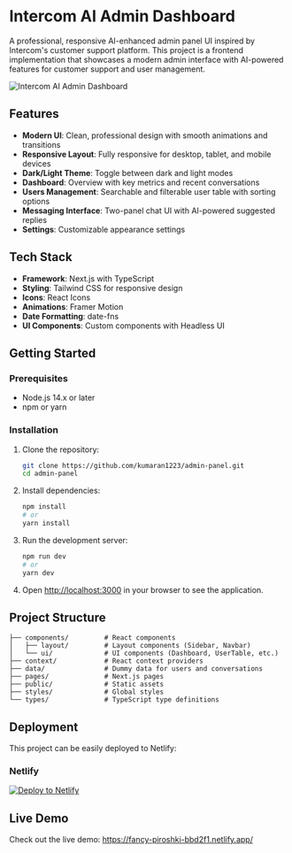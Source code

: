 # Intercom AI Admin Dashboard

A professional, responsive AI-enhanced admin panel UI inspired by Intercom's customer support platform. This project is a frontend implementation that showcases a modern admin interface with AI-powered features for customer support and user management.

![Intercom AI Admin Dashboard](https://i.imgur.com/example.png)

## Features

- **Modern UI**: Clean, professional design with smooth animations and transitions
- **Responsive Layout**: Fully responsive for desktop, tablet, and mobile devices
- **Dark/Light Theme**: Toggle between dark and light modes
- **Dashboard**: Overview with key metrics and recent conversations
- **Users Management**: Searchable and filterable user table with sorting options
- **Messaging Interface**: Two-panel chat UI with AI-powered suggested replies
- **Settings**: Customizable appearance settings

## Tech Stack

- **Framework**: Next.js with TypeScript
- **Styling**: Tailwind CSS for responsive design
- **Icons**: React Icons
- **Animations**: Framer Motion
- **Date Formatting**: date-fns
- **UI Components**: Custom components with Headless UI

## Getting Started

### Prerequisites

- Node.js 14.x or later
- npm or yarn

### Installation

1. Clone the repository:
   ```bash
   git clone https://github.com/kumaran1223/admin-panel.git
   cd admin-panel
   ```

2. Install dependencies:
   ```bash
   npm install
   # or
   yarn install
   ```

3. Run the development server:
   ```bash
   npm run dev
   # or
   yarn dev
   ```

4. Open [http://localhost:3000](http://localhost:3000) in your browser to see the application.

## Project Structure

```
├── components/         # React components
│   ├── layout/         # Layout components (Sidebar, Navbar)
│   └── ui/             # UI components (Dashboard, UserTable, etc.)
├── context/            # React context providers
├── data/               # Dummy data for users and conversations
├── pages/              # Next.js pages
├── public/             # Static assets
├── styles/             # Global styles
└── types/              # TypeScript type definitions
```

## Deployment

This project can be easily deployed to Netlify:


### Netlify

[![Deploy to Netlify](https://www.netlify.com/img/deploy/button.svg)](https://app.netlify.com/start/deploy?repository=https://github.com/kumaran1223/admin-panel)

## Live Demo

Check out the live demo: https://fancy-piroshki-bbd2f1.netlify.app/
